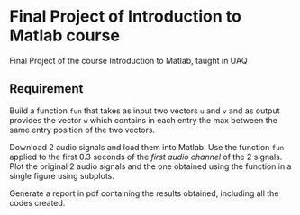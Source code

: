 # Final Project of Introduction to Matlab course

Final Project of the course Introduction to Matlab, taught in UAQ

## Requirement

Build a function `fun` that takes as input two vectors `u` and `v`
and as output provides the vector `w` which contains in each entry
the max between the same entry position of the two vectors.

Download 2 audio signals and load them into Matlab.
Use the function `fun` applied to the first 0.3 seconds of the
*first audio channel* of the 2 signals.
Plot the original 2 audio signals and the one obtained using the
function in a single figure using subplots.

Generate a report in pdf containing the results obtained,
including all the codes created.

